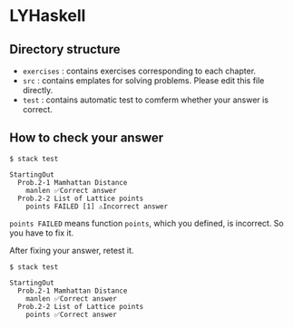 # LYHaskell


## Directory structure
- `exercises` : contains exercises corresponding to each chapter.
- `src` : contains emplates for solving problems. Please edit this file directly.
- `test` : contains automatic test to comferm whether your answer is correct.

## How to check your answer
```shell
$ stack test

StartingOut
  Prob.2-1 Mamhattan Distance
    manlen ✅Correct answer
  Prob.2-2 List of Lattice points
    points FAILED [1] ⚠️Incorrect answer
```
`points FAILED` means function `points`, which you defined, is incorrect.
So you have to fix it.

After fixing your answer, retest it.
```shell
$ stack test

StartingOut
  Prob.2-1 Mamhattan Distance
    manlen ✅Correct answer
  Prob.2-2 List of Lattice points
    points ✅Correct answer
```

